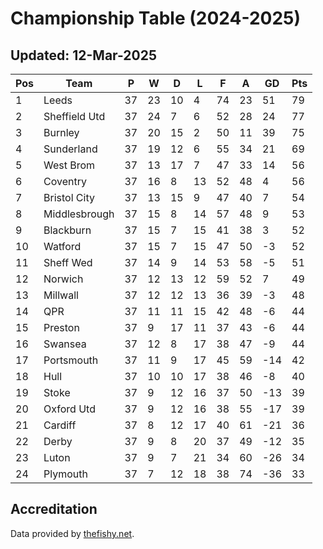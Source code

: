 # Championship Table (2024-2025)
## Updated: 12-Mar-2025

| Pos | Team | P | W | D | L | F | A | GD | Pts |
| --- | --- | --- | --- | --- | --- | --- | --- | --- | --- |
| 1 | Leeds | 37 | 23 | 10 | 4 | 74 | 23 | 51 | 79 |
| 2 | Sheffield Utd | 37 | 24 | 7 | 6 | 52 | 28 | 24 | 77 |
| 3 | Burnley | 37 | 20 | 15 | 2 | 50 | 11 | 39 | 75 |
| 4 | Sunderland | 37 | 19 | 12 | 6 | 55 | 34 | 21 | 69 |
| 5 | West Brom | 37 | 13 | 17 | 7 | 47 | 33 | 14 | 56 |
| 6 | Coventry | 37 | 16 | 8 | 13 | 52 | 48 | 4 | 56 |
| 7 | Bristol City | 37 | 13 | 15 | 9 | 47 | 40 | 7 | 54 |
| 8 | Middlesbrough | 37 | 15 | 8 | 14 | 57 | 48 | 9 | 53 |
| 9 | Blackburn | 37 | 15 | 7 | 15 | 41 | 38 | 3 | 52 |
| 10 | Watford | 37 | 15 | 7 | 15 | 47 | 50 | -3 | 52 |
| 11 | Sheff Wed | 37 | 14 | 9 | 14 | 53 | 58 | -5 | 51 |
| 12 | Norwich | 37 | 12 | 13 | 12 | 59 | 52 | 7 | 49 |
| 13 | Millwall | 37 | 12 | 12 | 13 | 36 | 39 | -3 | 48 |
| 14 | QPR | 37 | 11 | 11 | 15 | 42 | 48 | -6 | 44 |
| 15 | Preston | 37 | 9 | 17 | 11 | 37 | 43 | -6 | 44 |
| 16 | Swansea | 37 | 12 | 8 | 17 | 38 | 47 | -9 | 44 |
| 17 | Portsmouth | 37 | 11 | 9 | 17 | 45 | 59 | -14 | 42 |
| 18 | Hull | 37 | 10 | 10 | 17 | 38 | 46 | -8 | 40 |
| 19 | Stoke | 37 | 9 | 12 | 16 | 37 | 50 | -13 | 39 |
| 20 | Oxford Utd | 37 | 9 | 12 | 16 | 38 | 55 | -17 | 39 |
| 21 | Cardiff | 37 | 8 | 12 | 17 | 40 | 61 | -21 | 36 |
| 22 | Derby | 37 | 9 | 8 | 20 | 37 | 49 | -12 | 35 |
| 23 | Luton | 37 | 9 | 7 | 21 | 34 | 60 | -26 | 34 |
| 24 | Plymouth | 37 | 7 | 12 | 18 | 38 | 74 | -36 | 33 |

## Accreditation 

Data provided by [thefishy.net](https://www.thefishy.net/).